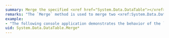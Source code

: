 ```yaml
---
summary: Merge the specified <xref href="System.Data.DataTable"></xref> with the current <xref href="System.Data.DataTable"></xref>.
remarks: "The `Merge` method is used to merge two <xref:System.Data.DataTable> objects that have largely similar schemas. A merge is typically used on a client application to incorporate the latest changes from a data source into an existing <xref:System.Data.DataTable>. This allows the client application to have a refreshed <xref:System.Data.DataTable> with the latest data from the data source.  \n  \n The merge operation takes into account only the original table, and the table to be merged. Child tables are not affected or included. If a table has one or more child tables, defined as part of a relationship, each child table must be merged individually."
example:
- "The following console application demonstrates the behavior of the `missingSchemaAction` parameter of the <xref:System.Data.DataTable.Merge%2A> method. This example creates two versions of the same table, modifying the schema for the second version. The code then attempts to merge the second table into the first.  \n  \n> [!NOTE]\n>  This example shows how to use one of the overloaded versions of Merge. For other examples that might be available, see the individual overload topics.  \n  \n [!code-csharp[DataWorks DataTableMergeOverload#1](~/samples/snippets/csharp/VS_Snippets_ADO.NET/DataWorks DataTableMergeOverload/CS/source.cs#1)]\n [!code-vb[DataWorks DataTableMergeOverload#1](~/samples/snippets/visualbasic/VS_Snippets_ADO.NET/DataWorks DataTableMergeOverload/VB/source.vb#1)]"
uid: System.Data.DataTable.Merge*
---
```

